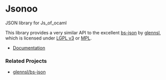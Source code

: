 # Jsonoo

JSON library for Js_of_ocaml

This library provides a very similar API to the excellent [bs-json](https://github.com/glennsl/bs-json) by [glennsl](https://github.com/glennsl), which is licensed under [LGPL v3](https://github.com/glennsl/bs-json/blob/master/LICENSE.LGPL-3.0) or [MPL](https://github.com/glennsl/bs-json/blob/master/LICENSE.MPL-2.0).

-   [Documentation](https://mnxn.github.io/jsonoo/jsonoo/Jsonoo/index.html)

### Related Projects

-   [glennsl/bs-json](https://github.com/glennsl/bs-json)
